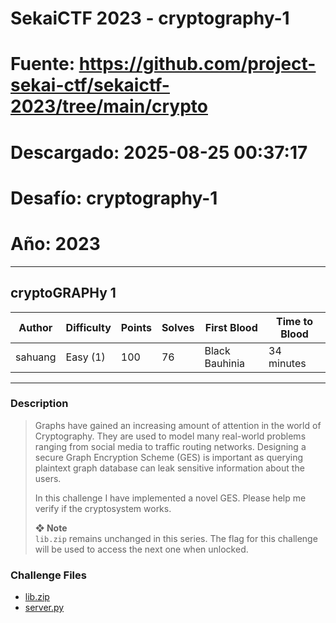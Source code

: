 # SekaiCTF 2023 - cryptography-1
# Fuente: https://github.com/project-sekai-ctf/sekaictf-2023/tree/main/crypto
# Descargado: 2025-08-25 00:37:17
# Desafío: cryptography-1
# Año: 2023

---

## cryptoGRAPHy 1

| Author  | Difficulty | Points | Solves | First Blood    | Time to Blood |
| ------- | ---------- | ------ | ------ | -------------- | ------------- |
| sahuang | Easy (1)   | 100    | 76     | Black Bauhinia | 34 minutes    |

---

### Description

> Graphs have gained an increasing amount of attention in the world of Cryptography. They are used to model many real-world problems ranging from social media to traffic routing networks. Designing a secure Graph Encryption Scheme (GES) is important as querying plaintext graph database can leak sensitive information about the users.
>
> In this challenge I have implemented a novel GES. Please help me verify if the cryptosystem works.
>
> **❖ Note**  
> `lib.zip` remains unchanged in this series. The flag for this challenge will be used to access the next one when unlocked.

### Challenge Files

* [lib.zip](dist/lib)
* [server.py](dist/server.py)

